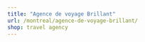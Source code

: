 ```yaml
---
title: "Agence de voyage Brillant"
url: /montreal/agence-de-voyage-brillant/
shop: travel agency
---
```

